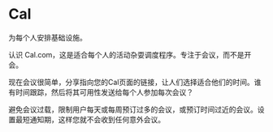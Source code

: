 # Cal

为每个人安排基础设施。

认识 Cal.com，这是适合每个人的活动杂耍调度程序。专注于会议，而不是开会。

现在会议很简单，分享指向您的Cal页面的链接，让人们选择适合他们的时间。谁有时间跟踪，然后将其可用性发送给每个人参加每次会议？

避免会议过载，限制用户每天或每周预订过多的会议，或预订时间过近的会议。设置最短通知期，这样您就不会收到任何意外会议。
